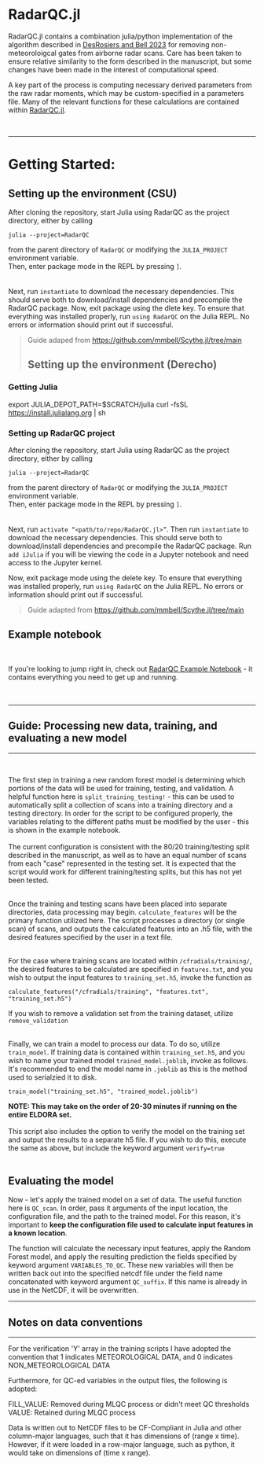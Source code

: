 # RadarQC.jl

RadarQC.jl contains a combination julia/python implementation of the algorithm described in [DesRosiers and Bell 2023](https://journals.ametsoc.org/view/journals/aies/aop/AIES-D-23-0064.1/AIES-D-23-0064.1.xml) for removing non-meteoroloigcal gates from airborne radar scans. Care has been taken to ensure relative similarity to the form described in the manuscript, but some changes have been made in the interest of computational speed. 

A key part of the process is computing necessary derived parameters from the raw radar moments, which may be custom-specified in a parameters file. Many of the relevant functions for these calculations are contained within [RadarQC.jl](./src/RadarQC.jl). 

  <br> 
  
___
# Getting Started:
## Setting up the environment (CSU)
After cloning the repository, start Julia using RadarQC as the project directory, either by calling 
```
julia --project=RadarQC
```
from the parent directory of `RadarQC` or modifying the `JULIA_PROJECT` environment variable. <br>
Then, enter package mode in the REPL by pressing `]`.<br>
<br><br>
Next, run `instantiate` to download the necessary dependencies. This should serve both to download/install dependencies and precompile the RadarQC package. Now, exit package using the dlete key. To ensure that everything was installed properly, run `using RadarQC` on the Julia REPL. No errors or information should print out if successful. 
> Guide adaped from https://github.com/mmbell/Scythe.jl/tree/main
>
> ## Setting up the environment (Derecho)
### Getting Julia
export JULIA_DEPOT_PATH=$SCRATCH/julia
curl -fsSL https://install.julialang.org | sh
<br>
### Setting up RadarQC project
After cloning the repository, start Julia using RadarQC as the project directory, either by calling 
```
julia --project=RadarQC
```
from the parent directory of `RadarQC` or modifying the `JULIA_PROJECT` environment variable. <br>
Then, enter package mode in the REPL by pressing `]`.<br>
<br><br>
Next, run `activate “<path/to/repo/RadarQC.jl>”`. Then run `instantiate` to download the necessary dependencies. This should serve both to download/install dependencies and precompile the RadarQC package. Run `add iJulia` if you will be viewing the code in a Jupyter notebook and need access to the Jupyter kernel.

Now, exit package mode using the delete key. To ensure that everything was installed properly, run `using RadarQC` on the Julia REPL. No errors or information should print out if successful. 
> Guide adapted from https://github.com/mmbell/Scythe.jl/tree/main

## Example notebook 
<br>

If you're looking to jump right in, check out [RadarQC Example Notebook](./RadarQC_example.ipynb) - it contains everything you need to get up and running.
<br><br><br>

___
## Guide: Processing new data, training, and evaluating a new model
___
  <br>
  
The first step in training a new random forest model is determining which portions of the data will be used for training, testing, and validation. A helpful function here is `split_training_testing!` - this can be used to automatically split a collection of scans into a training directory and a testing directory. In order for the script to be configured properly, the variables relating to the different paths must be modified by the user - this is shown in the example notebook. 
<br> <br>The current configuration is consistent with the 80/20 training/testing split described in the manuscript, as well as to have an equal number of scans from each "case" represented in the testing set. It is expected that the script would work for different training/testing splits, but this has not yet been tested. <br><br>

Once the training and testing scans have been placed into separate directories, data processing may begin. `calculate_features` will be the primary function utilized here. The script processes a directory (or single scan) of scans, and outputs the calculated features into an .h5 file, with the desired features specified by the user in a text file. <br><br>

For the case where training scans are located within `/cfradials/training/`, the desired features to be calculated are specified in `features.txt`, and you wish to output the input features to `training_set.h5`, invoke the function as 
```
calculate_features("/cfradials/training", "features.txt", "training_set.h5")
```
If you wish to remove a validation set from the training dataset, utilize `remove_validation` 
<br><br>


Finally, we can train a model to process our data. To do so, utilize `train_model`. If training data is contained within `training_set.h5`, and you wish to name your trained model `trained_model.joblib`, invoke as follows. It's recommended to end the model name in `.joblib` as this is the method used to serialzied it to disk. 
```
train_model("training_set.h5", "trained_model.joblib")
```
<b>NOTE: This may take on the order of 20-30 minutes if running on the entire ELDORA set.</b><br><br>
This script also includes the option to verify the model on the training set and output the results to a separate h5 file. If you wish to do this, execute the same as above, but include the keyword argument `verify=true`<br><br>
## Evaluating the model <br>
Now - let's apply the trained model on a set of data. The useful function here is `QC_scan`.  In order, pass it arguments of the input location, the configuration file, and the path to the trained model. For this reason, it's important to <b>keep the configuration file used to calculate input features in a known location</b>. 

The function will calculate the necessary input features, apply the Random Forest model, and apply the resulting prediction the fields specified by keyword argument `VARIABLES_TO_QC`. These new variables will then be written back out into the specified netcdf file under the field name concatenated with keyword argument `QC_suffix`. If this name is already in use in the NetCDF, it will be overwritten. 
___

## Notes on data conventions
_______
For the verification 'Y' array in the training scripts I have adopted the convention that 1 indicates METEOROLOGICAL DATA, and 0 indicates NON_METEOROLOGICAL DATA 

Furthermore, for QC-ed variables in the output files, the following is adopted:  

FILL_VALUE: Removed during MLQC process or didn't meet QC thresholds 
VALUE: Retained during MLQC process 

Data is written out to NetCDF files to be CF-Compliant in Julia and other column-major languages, such that it has dimensions of (range x time). 
However, if it were loaded in a row-major language, such as python, it would take on dimensions of (time x range). 


